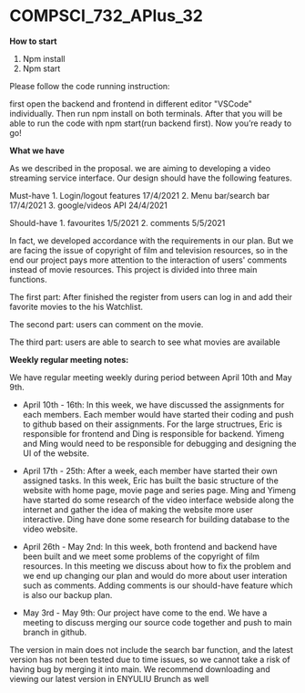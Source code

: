 # COMPSCI_732_APlus_32

<b>How to start</b>

1.	 Npm install
2.	 Npm start

Please follow the code running instruction:

first open the backend and frontend in different editor "VSCode" individually.
Then run npm install on both terminals.
After that you will be able to run the code with npm start(run backend first).
Now you’re ready to go!

<b>What we have</b>

As we described in the proposal. we are aiming to developing a video streaming service interface.  Our design should have the following features. 

Must-have	1.      Login/logout features	17/4/2021
	        2.	Menu bar/search bar	17/4/2021
	        3.	google/videos API	24/4/2021

Should-have	1.	favourites	1/5/2021
	        2.	comments	5/5/2021

In fact, we developed accordance with the requirements in our plan. But we are facing the issue of copyright of film and television resources, so in the end our project pays more attention to the interaction of users' comments instead of movie resources. This project is divided into three main functions. 

The first part: After finished the register from users can log in and add their favorite movies to the his Watchlist.  

The second part:  users can comment on the movie. 

The third part: users are able to search to see what movies are available

<b>Weekly regular meeting notes:</b>

We have regular meeting weekly during period between April 10th and May 9th.

- April 10th - 16th:
In this week, we have discussed the assignments for each members. Each member would have started their coding and push to github based on their assignments. For the large structrues, Eric is responsible for frontend and Ding is responsible for backend. Yimeng and Ming would need to be responsible for debugging and designing the UI of the website. 

- April 17th - 25th:
After a week, each member have started their own assigned tasks. In this week, Eric has built the basic structure of the website with home page, movie page and series page. Ming and Yimeng have started do some research of the video interface webside along the internet and gather the idea of making the website more user interactive. Ding have done some research for building database to the video website. 

- April 26th - May 2nd:
In this week, both frontend and backend have been built and we meet some problems of the copyright of film resources. In this meeting we discuss about how to fix the problem and we end up changing our plan and would do more about user interation such as comments. Adding comments is our should-have feature which is also our backup plan. 

- May 3rd - May 9th:
Our project have come to the end. We have a meeting to discuss merging our source code together and push to main branch in github. 


The version in main does not include the search bar function, and the latest version has not been tested due to time issues, so we cannot take a risk of having bug by merging it into main. We recommend downloading and viewing our latest version in ENYULIU Brunch as well

